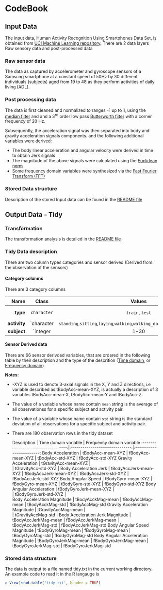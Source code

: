 # CodeBook 

## Input Data
The input data, Human Activity Recognition Using Smartphones Data Set, is obtained from [UCI Machine Learning repository](http://archive.ics.uci.edu/ml/datasets/Human+Activity+Recognition+Using+Smartphones#). 
There are 2 data layers Raw sensory data and post-processed data

### Raw sensor data
The data as captured by accelerometer and gyroscope sensors of a Samsung smartphone at a constant speed of 50Hz by 30 different individuals (subjects) aged from 19 to 48 as they perform activities of daily living (ADL). 

### Post processing data
The data is first cleaned and normalized to ranges -1 up to 1, using the [median filter](http://en.wikipedia.org/wiki/Median_filter) and and a 3<sup>rd</sup> order low pass [Butterworth filter](http://en.wikipedia.org/wiki/Butterworth_filter) with a corner frequency of 20 Hz.

Subsequently, the acceleration signal was then separated into body and gravity acceleration signals components. and the following additional variables were derived:
- The body linear acceleration and angular velocity were derived in time to obtain Jerk signals
- The magnitude of the above signals were calculated using the [Euclidean norm](http://en.wikipedia.org/wiki/Norm_(mathematics)#Euclidean_norm)
- Some frequency domain variables were synthesized via the [Fast Fourier Transform (FFT)](http://en.wikipedia.org/wiki/Fast_Fourier_transform)

### Stored Data structure
Description of the stored Input data can be found in the [README file](https://github.com/perplexedpigmy/coursera-getdata/blob/master/README.md#the-data)

## Output Data - Tidy

### Transformation 
The transformation analysis is detailed in the [README file](https://github.com/perplexedpigmy/coursera-getdata/blob/master/README.md#analysis)

### Tidy Data description

There are two column types categories and sensor derived (Derived from the observation of the sensors)

#### Category columns

There are 3 category columns 

  Name       |   Class    |   Values                                                                       | Comment
------------:|:----------:|:------------------------------------------------------------------------------:|:----------
**type**     | `character`| `train`, `test`                                                                | Origin of observation
**activity** | `character | `standing`,`sitting`,`laying`,`walking`,`walking_downstairs`,`walking_upstairs`|`  
**subject**  | `integer   | 1-30                                                                           | Subject id 

#### Sensor Derived data

There are 66 sensor derivded variables, that are ordered in the following table by their description 
and the type of the descrition ([Time domain](http://en.wikipedia.org/wiki/Time_domain), or [Frequency domain](http://en.wikipedia.org/wiki/Frequency_domain))

**Notes:**
* -XYZ is used to denote 3-axial signals in the X, Y and Z directions, i.e variable described as tBodyAcc-mean-XYZ, is actually a description of 3 variables tBodyAcc-mean-X, tBodyAcc-mean-Y and tBodyAcc-Z.
* The value of a variable whose name contain `mean` string is the average of all observationss for a specific subject and activity pair.
* The value of a variable whose name contain `std` string is the standard deviation of all observations for a specific subject and activity pair.
* There are 180 observation rows in the tidy dataset

   Description                       |  Time domain variable           | Frequency domain variable
:-----------------------------------:|:-------------------------------:|:-------------------------:
Body Acceleration	             |  tBodyAcc-mean-XYZ              |  fBodyAcc-mean-XYZ 
                                     |  tBodyAcc-std-XYZ               |  fBodyAcc-std-XYZ
Gravity Acceleration	             |  tGravityAcc-mean-XYZ           |  
                                     |  tGravityAcc-std-XYZ            |
Body Acceleration Jerk               |  tBodyAccJerk-mean-XYZ          |  fBodyAccJerk-mean-XYZ
                                     |  tBodyAccJerk-std-XYZ           |  fBodyAccJerk-std-XYZ
Body Angular Speed                   |  tBodyGyro-mean-XYZ             |  fBodyGyro-mean-XYZ
                                     |  tBodyGyro-std-XYZ              |  fBodyGyro-std-XYZ
Body Angular Acceleration	     |  tBodyGyroJerk-mean-XYZ         |  
                                     |  tBodyGyroJerk-std-XYZ          |  
Body Acceleration Magnitude          |  tBodyAcckMag-mean              |  fBodyAccMag-mean
                                     |  tBodyAcckMag-std               |  fBodyAccMag-std
Gravity Acceleration Magnitude       |  tGravityAccMag-mean            |  
                                     |  tGravityAccMag-std             |
Body Acceleration Jerk Magnitude     |	tBodyAccJerkMag-mean           |  fBodyAccJerkMag-mean
                                     |  tBodyAccJerkMag-std            |  fBodyAccJerkMag-std
Body Angular Speed Magnitude         |  tBodyGyroMag-mean              |  fBodyGyroMag-mean
                                     |  tBodyGyroMag-std               |  fBodyGyroMag-std
Body Angular Acceleration Magnitude  |  tBodyGyroJerkMag-mean          |  fBodyGyroJerkMag-mean
                                     |  tBodyGyroJerkMag-std           |  fBodyGyroJerkMag-std


### Stored data structure
The data is output to a file named tidy.txt in the current working directory.
An example code to read it in the R langauge is
````R
> View(read.table('tidy.txt', header = TRUE)
````

